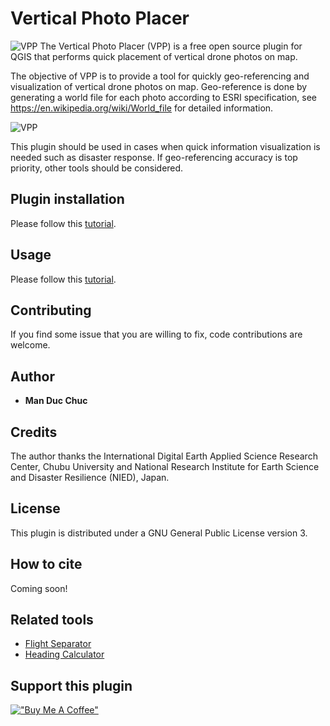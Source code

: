 # Vertical Photo Placer

![VPP](https://github.com/verticalphotoplacer/VerticalPhotoPlacer/blob/master/icon/app_smaller.png?raw=true) The Vertical Photo Placer (VPP) is a free open source plugin for QGIS that performs quick placement of vertical drone photos on map.

The objective of VPP is to provide a tool for quickly geo-referencing and visualization of vertical drone photos on map. Geo-reference is done by generating a world file for each photo according to ESRI specification, see https://en.wikipedia.org/wiki/World_file for detailed information.

![VPP](https://github.com/verticalphotoplacer/VerticalPhotoPlacerPlugin/blob/master/docs/img/vpp_example_update.png?raw=true)

This plugin should be used in cases when quick information visualization is needed such as disaster response. If geo-referencing accuracy is top priority, other tools should be considered.

## Plugin installation

Please follow this [tutorial](https://verticalphotoplacer.github.io/VerticalPhotoPlacer/).

## Usage

Please follow this [tutorial](https://verticalphotoplacer.github.io/VerticalPhotoPlacer/).

## Contributing

If you find some issue that you are willing to fix, code contributions are welcome. 

## Author

* **Man Duc Chuc** 

## Credits

The author thanks the International Digital Earth Applied Science Research Center, Chubu University and National Research Institute for Earth Science and Disaster Resilience (NIED), Japan.

## License

This plugin is distributed under a GNU General Public License version 3.

## How to cite 
Coming soon!

## Related tools
* [Flight Separator](https://github.com/verticalphotoplacer/FlightSeparator)
* [Heading Calculator](https://github.com/verticalphotoplacer/HeadingCalculator)

## Support this plugin
[!["Buy Me A Coffee"](https://www.buymeacoffee.com/assets/img/custom_images/orange_img.png)](https://www.buymeacoffee.com/chuc92man2)

